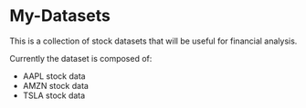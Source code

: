 # My-Datasets

 This is a collection of stock datasets that will be useful for financial analysis.

 Currently the dataset is composed of:

 * AAPL stock data
 * AMZN stock data
 * TSLA stock data